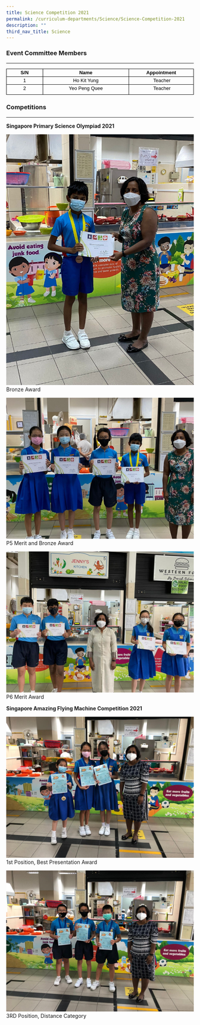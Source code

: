 ```yaml
---
title: Science Competition 2021
permalink: /curriculum-departments/Science/Science-Competition-2021
description: ""
third_nav_title: Science
---
```

### Event Committee Members
-----------------------

<table style="margin: 0px; outline: 0px; padding: 0px; border-collapse: collapse; max-width: 100%; width: 488.7pt; text-align: left;" width="0" cellpadding="0" cellspacing="0" border="0" class="MsoNormalTable"><tbody style="margin: 0px; outline: 0px; padding: 0px;"><tr style="margin: 0px; outline: 0px; padding: 0px; height: 12pt;"><td style="margin: 0px; outline: 0px; padding: 0in 5.4pt; width: 89.25pt; border: 1pt solid windowtext; height: 12pt;" valign="top" width="119"><p style="margin: 0px; outline: 0px; padding: 0px; line-height: 20px !important; color: rgb(0, 0, 0); font-family: Helvetica; font-size: 13px; text-align: center;" class="MsoNormal"><b style="margin: 0px; outline: 0px; padding: 0px;"><font style="margin: 0px; outline: 0px; padding: 0px;" size="2"><span style="margin: 0px; outline: 0px; padding: 0px; line-height: 13.91px; font-family: Arial, sans-serif;" lang="EN-SG">S/N</span><span style="margin: 0px; outline: 0px; padding: 0px; line-height: 13.91px; font-family: Arial, sans-serif;"></span></font></b></p></td><td style="margin: 0px; outline: 0px; padding: 0in 5.4pt; width: 244.85pt; border-top: 1pt solid windowtext; border-right: 1pt solid windowtext; border-bottom: 1pt solid windowtext; border-image: initial; border-left: none; height: 12pt;" valign="top" width="326"><p style="margin: 0px; outline: 0px; padding: 0px; line-height: 20px !important; color: rgb(0, 0, 0); font-family: Helvetica; font-size: 13px; text-align: center;" class="MsoNormal"><b style="margin: 0px; outline: 0px; padding: 0px;"><font style="margin: 0px; outline: 0px; padding: 0px;" size="2"><span style="margin: 0px; outline: 0px; padding: 0px; line-height: 13.91px; font-family: Arial, sans-serif;" lang="EN-SG">Name</span><span style="margin: 0px; outline: 0px; padding: 0px; line-height: 13.91px; font-family: Arial, sans-serif;"></span></font></b></p></td><td style="margin: 0px; outline: 0px; padding: 0in 5.4pt; width: 154.6pt; border-top: 1pt solid windowtext; border-right: 1pt solid windowtext; border-bottom: 1pt solid windowtext; border-image: initial; border-left: none; height: 12pt;" valign="top" width="206"><p style="margin: 0px; outline: 0px; padding: 0px; line-height: 20px !important; color: rgb(0, 0, 0); font-family: Helvetica; font-size: 13px; text-align: center;" class="MsoNormal"><font style="margin: 0px; outline: 0px; padding: 0px;" size="2"><span style="margin: 0px; outline: 0px; padding: 0px; line-height: 13.91px; font-family: Arial, sans-serif;" lang="EN-SG"><b style="margin: 0px; outline: 0px; padding: 0px;">Appointment</b></span><span style="margin: 0px; outline: 0px; padding: 0px; line-height: 13.91px; font-family: Arial, sans-serif;"></span></font></p></td></tr><tr style="margin: 0px; outline: 0px; padding: 0px; height: 3.1pt;"><td style="margin: 0px; outline: 0px; padding: 0in 5.4pt; width: 89.25pt; border-right: 1pt solid windowtext; border-bottom: 1pt solid windowtext; border-left: 1pt solid windowtext; border-image: initial; border-top: none; height: 3.1pt;" valign="top" width="119"><p style="margin: 0px; outline: 0px; padding: 0px; line-height: 20px !important; color: rgb(0, 0, 0); font-family: Helvetica; font-size: 13px; text-align: center;" class="MsoNormal"><font style="margin: 0px; outline: 0px; padding: 0px;" size="2"><span style="margin: 0px; outline: 0px; padding: 0px; line-height: 13.91px; font-family: Arial, sans-serif;" lang="EN-SG">1</span><span style="margin: 0px; outline: 0px; padding: 0px; line-height: 13.91px; font-family: Arial, sans-serif;"></span></font></p></td><td style="margin: 0px; outline: 0px; padding: 0in 5.4pt; width: 244.85pt; border-top: none; border-left: none; border-bottom: 1pt solid windowtext; border-right: 1pt solid windowtext; height: 3.1pt;" valign="top" width="326"><p style="margin: 0px; outline: 0px; padding: 0px; line-height: 20px !important; color: rgb(0, 0, 0); font-family: Helvetica; font-size: 13px; text-align: center;" class="MsoNormal"><span style="margin: 0px; outline: 0px; padding: 0px; line-height: 13.91px; font-family: Arial, sans-serif;"><font style="margin: 0px; outline: 0px; padding: 0px;" size="2">Ho Kit Yung</font></span></p></td><td style="margin: 0px; outline: 0px; padding: 0in 5.4pt; width: 154.6pt; border-top: none; border-left: none; border-bottom: 1pt solid windowtext; border-right: 1pt solid windowtext; height: 3.1pt;" valign="top" width="206"><p style="margin: 0px; outline: 0px; padding: 0px; line-height: 20px !important; color: rgb(0, 0, 0); font-family: Helvetica; font-size: 13px; text-align: center;" class="MsoNormal"><span style="margin: 0px; outline: 0px; padding: 0px; line-height: 13.91px; font-family: Arial, sans-serif;"><font style="margin: 0px; outline: 0px; padding: 0px;" size="2">&nbsp;Teacher</font></span></p></td></tr><tr style="margin: 0px; outline: 0px; padding: 0px; height: 20pt;"><td style="margin: 0px; outline: 0px; padding: 0in 5.4pt; width: 89.25pt; border-right: 1pt solid windowtext; border-bottom: 1pt solid windowtext; border-left: 1pt solid windowtext; border-image: initial; border-top: none; height: 20pt;" valign="top" width="119"><p style="margin: 0px; outline: 0px; padding: 0px; line-height: 20px !important; color: rgb(0, 0, 0); font-family: Helvetica; font-size: 13px; text-align: center;" class="MsoNormal"><span style="margin: 0px; outline: 0px; padding: 0px; line-height: 13.91px; font-family: Arial, sans-serif;" lang="EN-SG"><font style="margin: 0px; outline: 0px; padding: 0px;" size="2">2</font></span></p></td><td style="margin: 0px; outline: 0px; padding: 0in 5.4pt; width: 244.85pt; border-top: none; border-left: none; border-bottom: 1pt solid windowtext; border-right: 1pt solid windowtext; height: 20pt;" valign="top" width="326"><p style="margin: 0px; outline: 0px; padding: 0px; line-height: 20px !important; color: rgb(0, 0, 0); font-family: Helvetica; font-size: 13px; text-align: center;" class="MsoNormal"><span style="margin: 0px; outline: 0px; padding: 0px; line-height: 13.91px; font-family: Arial, sans-serif;"><font style="margin: 0px; outline: 0px; padding: 0px;" size="2">Yeo Peng Quee</font></span></p></td><td style="margin: 0px; outline: 0px; padding: 0in 5.4pt; width: 154.6pt; border-top: none; border-left: none; border-bottom: 1pt solid windowtext; border-right: 1pt solid windowtext; height: 20pt;" valign="top" width="206"><p style="margin: 0px; outline: 0px; padding: 0px; line-height: 20px !important; color: rgb(0, 0, 0); font-family: Helvetica; font-size: 13px; text-align: center;" class="MsoNormal"><span style="margin: 0px; outline: 0px; padding: 0px; line-height: 13.91px; font-family: Arial, sans-serif;"><font style="margin: 0px; outline: 0px; padding: 0px;" size="2">&nbsp;Teacher</font></span></p></td></tr></tbody></table>

### Competitions
------------

**Singapore Primary Science Olympiad 2021**

![](/images/Curriculum/Science/photo6183895678468600576.jpg)
Bronze Award

  
![](/images/Curriculum/Science/photo6183895678468600575.jpg)
P5 Merit and Bronze Award

  
![](/images/Curriculum/Science/photo6183895678468600574.jpg)
P6 Merit Award

**Singapore Amazing Flying Machine Competition 2021**

![](/images/Curriculum/Science/photo6183895678468600572.jpg)
1st&nbsp;Position, Best Presentation Award

  
![](/images/Curriculum/Science/photo6183895678468600573.jpg)
3RD&nbsp;Position, Distance Category